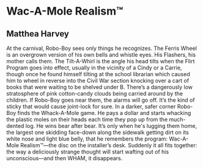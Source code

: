 # Wac-A-Mole Realism™
## Matthea Harvey
At the carnival, Robo-Boy sees only things he recognizes. The Ferris Wheel is
an overgrown version of his own bells and whistle eyes. His Flashers, his
mother calls them. The Tilt-A-Whirl is the angle his head tilts when the Flirt
Program goes into effect, usually in the vicinity of a Cindy or a Carrie,
though once he found himself tilting at the school librarian which caused him
to wheel in reverse into the Civil War section knocking over a cart of books
that were waiting to be shelved under B. There’s a dangerously low
stratosphere of pink cotton-candy clouds being carried around by the children.
If Robo-Boy goes near them, the alarms will go off. It’s the kind of sticky
that would cause joint-lock for sure. In a darker, safer corner Robo-Boy finds
the Whack-A-Mole game. He pays a dollar and starts whacking the plastic moles
on their heads each time they pop up from the much-dented log. He wins bear
after bear. It’s only when he's lugging them home, the largest one skidding
face-down along the sidewalk getting dirt on its white nose and light blue
belly, that he remembers the program: Wac-A-Mole Realism™—the disc on the
installer’s desk. Suddenly it all fits together: the way a deliciously strange
thought will start wafting out of his unconscious—and then WHAM, it
disappears.